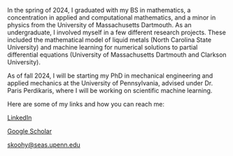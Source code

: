 In the spring of 2024, I graduated with my BS in mathematics, a concentration in applied and computational mathematics, and a minor in physics from the University of Massachusetts Dartmouth. As an undergraduate, I involved myself in a few different research projects. These included the mathematical model of liquid metals (North Carolina State University) and machine learning for numerical solutions to partial differential equations (University of Massachusetts Dartmouth and Clarkson University).

As of fall 2024, I will be starting my PhD in mechanical engineering and applied mechanics at the University of Pennsylvania, advised under Dr. Paris Perdikaris, where I will be working on scientific machine learning.

Here are some of my links and how you can reach me:

[LinkedIn](https://www.linkedin.com/in/shawn-koohy/)

[Google Scholar](https://scholar.google.com/citations?user=7OIp0rwAAAAJ&hl=en)

skoohy@seas.upenn.edu
